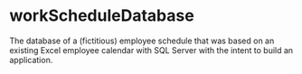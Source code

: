 # workScheduleDatabase

The database of a (fictitious) employee schedule that was based on an existing Excel employee calendar with SQL Server with the intent to build an application.

